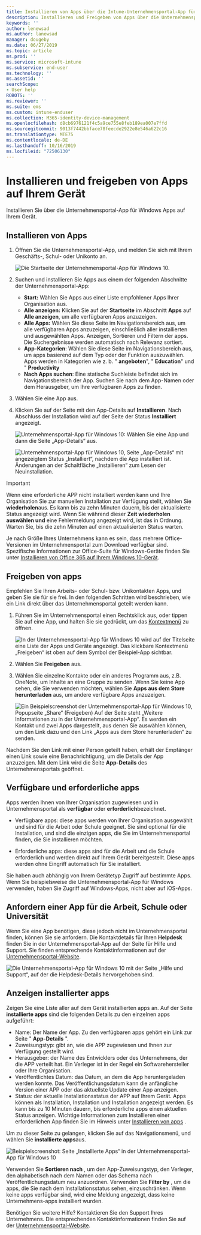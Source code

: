 ```yaml
---
title: Installieren von Apps über die Intune-Unternehmensportal-App für Windows
description: Installieren und Freigeben von Apps über die Unternehmensportal-App für Windows
keywords: ''
author: lenewsad
ms.author: lanewsad
manager: dougeby
ms.date: 06/27/2019
ms.topic: article
ms.prod: ''
ms.service: microsoft-intune
ms.subservice: end-user
ms.technology: ''
ms.assetid: ''
searchScope:
- User help
ROBOTS: ''
ms.reviewer: ''
ms.suite: ems
ms.custom: intune-enduser
ms.collection: M365-identity-device-management
ms.openlocfilehash: d8cb6976121f4c5a9ce755e8feb189ea007e7ffd
ms.sourcegitcommit: 9013f7442bbface78feecde2922e8e546a622c16
ms.translationtype: MTE75
ms.contentlocale: de-DE
ms.lasthandoff: 10/16/2019
ms.locfileid: "72506130"
---
```

# <a name="install-and-share-apps-on-your-device"></a>Installieren und freigeben von Apps auf Ihrem Gerät

Installieren Sie über die Unternehmensportal-App für Windows Apps auf Ihrem Gerät.

## <a name="install-apps"></a>Installieren von Apps

1. Öffnen Sie die Unternehmensportal-App, und melden Sie sich mit Ihrem Geschäfts-, Schul- oder Unikonto an.  

    ![Die Startseite der Unternehmensportal-App für Windows 10.](./media/RS1_AppDetailsPage_Installed_03.png)
2. Suchen und installieren Sie Apps aus einem der folgenden Abschnitte der Unternehmensportal-App:  

    * **Start:** Wählen Sie Apps aus einer Liste empfohlener Apps Ihrer Organisation aus.  
    * **Alle anzeigen:** Klicken Sie auf der **Startseite** im Abschnitt **Apps** auf **Alle anzeigen**, um alle verfügbaren Apps anzuzeigen.  
    * **Alle Apps:** Wählen Sie diese Seite im Navigationsbereich aus, um alle verfügbaren Apps anzuzeigen, einschließlich aller installierten und ausgewählten Apps. Anzeigen, Sortieren und Filtern der apps. Die Suchergebnisse werden automatisch nach Relevanz sortiert.  
    * **App-Kategorien**: Wählen Sie diese Seite im Navigationsbereich aus, um apps basierend auf dem Typ oder der Funktion auszuwählen. Apps werden in Kategorien wie z. b. " **angeboten**", " **Education**" und " **Productivity**  
    * **Nach Apps suchen**: Eine statische Suchleiste befindet sich im Navigationsbereich der App.  Suchen Sie nach dem App-Namen oder dem Herausgeber, um Ihre verfügbaren Apps zu finden.  

3. Wählen Sie eine App aus.   
4. Klicken Sie auf der Seite mit den App-Details auf **Installieren**. Nach Abschluss der Installation wird auf der Seite der Status **Installiert** angezeigt.  

    ![Unternehmensportal-App für Windows 10: Wählen Sie eine App und dann die Seite „App-Details“ aus.](./media/RS1_AppDetailsPage_Installed_02.png)  
    
    ![Unternehmensportal-App für Windows 10, Seite „App-Details“ mit angezeigtem Status „Installiert“, nachdem die App installiert ist. Änderungen an der Schaltfläche „Installieren“ zum Lesen der Neuinstallation.](./media/RS1_AppDetailsPage_Installed_01.png)    

> [!IMPORTANT]
> Wenn eine erforderliche APP nicht installiert werden kann und Ihre Organisation Sie zur manuellen Installation zur Verfügung stellt, wählen Sie **wiederholen**aus. Es kann bis zu zehn Minuten dauern, bis der aktualisierte Status angezeigt wird. Wenn Sie während dieser **Zeit wiederholen auswählen und** eine Fehlermeldung angezeigt wird, ist das in Ordnung. Warten Sie, bis die zehn Minuten auf einen aktualisierten Status warten.   

Je nach Größe Ihres Unternehmens kann es sein, dass mehrere Office-Versionen im Unternehmensportal zum Download verfügbar sind. Spezifische Informationen zur Office-Suite für Windows-Geräte finden Sie unter [Installieren von Office 365 auf Ihrem Windows 10-Gerät](./install-office-windows.md).

## <a name="share-apps"></a>Freigeben von apps  
Empfehlen Sie Ihren Arbeits- oder Schul- bzw. Unikontakten Apps, und geben Sie sie für sie frei. In den folgenden Schritten wird beschrieben, wie ein Link direkt über das Unternehmensportal geteilt werden kann.

1. Führen Sie im Unternehmensportal einen Rechtsklick aus, oder tippen Sie auf eine App, und halten Sie sie gedrückt, um das [Kontextmenü](https://docs.microsoft.com//windows/uwp/design/controls-and-patterns/menus) zu öffnen.  

    ![In der Unternehmensportal-App für Windows 10 wird auf der Titelseite eine Liste der Apps und Geräte angezeigt. Das klickbare Kontextmenü „Freigeben“ ist oben auf dem Symbol der Beispiel-App sichtbar. ](./media/1808_ShareContext_CP_Windows.png)  

2. Wählen Sie **Freigeben** aus.
3. Wählen Sie einzelne Kontakte oder ein anderes Programm aus, z.B. OneNote, um Inhalte an eine Gruppe zu senden. Wenn Sie keine App sehen, die Sie verwenden möchten, wählen Sie **Apps aus dem Store herunterladen** aus, um andere verfügbare Apps anzuzeigen.  

    ![Ein Beispielscreenshot der Unternehmensportal-App für Windows 10, Popupseite „Share“ (Freigeben) Auf der Seite steht „Weitere Informationen zu <Name der Beispiel-App> in der Unternehmensportal-App“. Es werden ein Kontakt und zwei Apps dargestellt, aus denen Sie auswählen können, um den Link dazu und den Link „Apps aus dem Store herunterladen“ zu senden. ](./media/1808_ShareApps_CP_Windows.png) 

Nachdem Sie den Link mit einer Person geteilt haben, erhält der Empfänger einen Link sowie eine Benachrichtigung, um die Details der App anzuzeigen. Mit dem Link wird die Seite **App-Details** des Unternehmensportals geöffnet. 

## <a name="available-and-required-apps"></a>Verfügbare und erforderliche apps
Apps werden Ihnen von Ihrer Organisation zugewiesen und in Unternehmensportal als **verfügbar** oder **erforderlich**bezeichnet. 

* Verfügbare apps: diese apps werden von Ihrer Organisation ausgewählt und sind für die Arbeit oder Schule geeignet. Sie sind optional für die Installation, und sind die einzigen apps, die Sie im Unternehmensportal finden, die Sie installieren möchten. 

* Erforderliche apps: diese apps sind für die Arbeit und die Schule erforderlich und werden direkt auf Ihrem Gerät bereitgestellt. Diese apps werden ohne Eingriff automatisch für Sie installiert. 

Sie haben auch abhängig von Ihrem Gerätetyp Zugriff auf bestimmte Apps. Wenn Sie beispielsweise die Unternehmensportal-App für Windows verwenden, haben Sie Zugriff auf Windows-Apps, nicht aber auf iOS-Apps.

## <a name="request-an-app-for-work-or-school"></a>Anfordern einer App für die Arbeit, Schule oder Universität  
Wenn Sie eine App benötigen, diese jedoch nicht im Unternehmensportal finden, können Sie sie anfordern. Die Kontaktdetails für Ihren **Helpdesk** finden Sie in der Unternehmensportal-App auf der Seite für Hilfe und Support. Sie finden entsprechende Kontaktinformationen auf der [Unternehmensportal-Website](https://go.microsoft.com/fwlink/?linkid=2010980).    

  ![Die Unternehmensportal-App für Windows 10 mit der Seite „Hilfe und Support“, auf der die Helpdesk-Details hervorgehoben sind. ](./media/1812_UCP_Help_Support_helpdesk.png)  

## <a name="view-installed-apps"></a>Anzeigen installierter apps  
Zeigen Sie eine Liste aller auf dem Gerät installierten apps an. Auf der Seite **installierte apps** sind die folgenden Details zu den einzelnen apps aufgeführt:

* Name: Der Name der App. Zu den verfügbaren apps gehört ein Link zur Seite " **App-Details** ".
* Zuweisungstyp: gibt an, wie die APP zugewiesen und Ihnen zur Verfügung gestellt wird. 
* Herausgeber: der Name des Entwicklers oder des Unternehmens, der die APP verteilt hat. Ein Verleger ist in der Regel ein Softwarehersteller oder Ihre Organisation.  
* Veröffentlichtes Datum: das Datum, an dem die App heruntergeladen werden konnte. Das Veröffentlichungsdatum kann die anfängliche Version einer APP oder das aktuellste Update einer App anzeigen.
* Status: der aktuelle Installationsstatus der APP auf Ihrem Gerät. Apps können als Installation, Installation und Installation angezeigt werden. Es kann bis zu 10 Minuten dauern, bis erforderliche apps einen aktuellen Status anzeigen. Wichtige Informationen zum Installieren einer erforderlichen App finden Sie im Hinweis unter [Installieren von apps](#install-apps) . 

Um zu dieser Seite zu gelangen, klicken Sie auf das Navigationsmenü, und wählen Sie **installierte apps**aus. 

  ![Beispielscreenshot: Seite „Installierte Apps“ in der Unternehmensportal-App für Windows 10 ](./media/installed-apps-cp-1906.png)  


Verwenden Sie **Sortieren nach** , um den App-Zuweisungstyp, den Verleger, den alphabetisch nach dem Namen oder das Schema nach Veröffentlichungsdatum neu anzuordnen. Verwenden Sie **Filter by** , um die apps, die Sie nach dem Installationsstatus sehen, einzuschränken.  Wenn keine apps verfügbar sind, wird eine Meldung angezeigt, dass keine Unternehmens-apps installiert wurden.  

Benötigen Sie weitere Hilfe? Kontaktieren Sie den Support Ihres Unternehmens. Die entsprechenden Kontaktinformationen finden Sie auf der [Unternehmensportal-Website](https://go.microsoft.com/fwlink/?linkid=2010980).  
